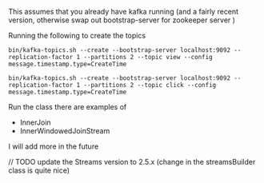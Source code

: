 This assumes that you already have kafka running (and a fairly recent version, otherwise swap out bootstrap-server for zookeeper server )

Running the following to create the topics

`
bin/kafka-topics.sh --create --bootstrap-server localhost:9092 --replication-factor 1 --partitions 2 --topic view --config message.timestamp.type=CreateTime
`

`
bin/kafka-topics.sh --create --bootstrap-server localhost:9092 --replication-factor 1 --partitions 2 --topic click --config message.timestamp.type=CreateTime
`

Run the class there are examples of

* InnerJoin
* InnerWindowedJoinStream

I will add more in the future

// TODO update the Streams version to 2.5.x (change in the streamsBuilder class is quite nice) 
